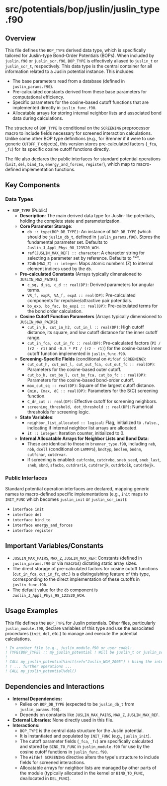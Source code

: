 # src/potentials/bop/juslin/juslin_type.f90

## Overview

This file defines the `BOP_TYPE` derived data type, which is specifically tailored for Juslin-type Bond-Order Potentials (BOPs). When included by `juslin.f90` or `juslin_scr.f90`, `BOP_TYPE` is effectively aliased to `juslin_t` or `juslin_scr_t`, respectively. This data type is the central container for all information related to a Juslin potential instance. This includes:
*   The base parameters read from a database (defined in `juslin_params.f90`).
*   Pre-calculated constants derived from these base parameters for computational efficiency.
*   Specific parameters for the cosine-based cutoff functions that are implemented directly in `juslin_func.f90`.
*   Allocatable arrays for storing internal neighbor lists and associated bond data during calculations.

The structure of `BOP_TYPE` is conditional on the `SCREENING` preprocessor macro to include fields necessary for screened interaction calculations. Unlike some other BOP type definitions (e.g., for Brenner if it were to use generic `CUTOFF_T` objects), this version stores pre-calculated factors (`_fca`, `_fc`) for its specific cosine cutoff functions directly.

The file also declares the public interfaces for standard potential operations (`init`, `del`, `bind_to`, `energy_and_forces`, `register`), which map to macro-defined implementation functions.

## Key Components

### Data Types

*   `BOP_TYPE` (Public)
    *   **Description**: The main derived data type for Juslin-like potentials, holding the complete state and parameterization.
    *   **Core Parameter Storage**:
        *   `db :: type(BOP_DB_TYPE)`: An instance of `BOP_DB_TYPE` (which should be `juslin_db_t`, defined in `juslin_params.f90`). Stores the fundamental parameter set. Defaults to `Juslin_J_Appl_Phys_98_123520_WCH`.
        *   `ref(JUSLIN_MAX_REF) :: character`: A character string for selecting a parameter set by reference. Defaults to "*".
        *   `Z2db(MAX_Z) :: integer`: Maps atomic numbers (Z) to internal element indices used by the `db`.
    *   **Pre-calculated Constants** (Arrays typically dimensioned to `JUSLIN_MAX_PAIRS`):
        *   `c_sq, d_sq, c_d :: real(DP)`: Derived parameters for angular terms.
        *   `VR_f, expR, VA_f, expA :: real(DP)`: Pre-calculated components for repulsive/attractive pair potentials.
        *   `bo_exp, bo_fac, bo_exp1 :: real(DP)`: Pre-calculated terms for the bond order calculation.
    *   **Cosine Cutoff Function Parameters** (Arrays typically dimensioned to `JUSLIN_MAX_PAIRS`):
        *   `cut_in_h, cut_in_h2, cut_in_l :: real(DP)`: High cutoff distance, its square, and low cutoff distance for the inner cutoff range.
        *   `cut_in_fca, cut_in_fc :: real(DP)`: Pre-calculated factors (`PI / (r2 - r1)` and `-0.5 * PI / (r2 - r1)`) for the cosine-based inner cutoff function implemented in `juslin_func.f90`.
    *   **Screening-Specific Fields** (conditional on `#ifdef SCREENING`):
        *   `cut_out_h, cut_out_l, cut_out_fca, cut_out_fc :: real(DP)`: Parameters for the cosine-based outer cutoff.
        *   `cut_bo_h, cut_bo_l, cut_bo_fca, cut_bo_fc :: real(DP)`: Parameters for the cosine-based bond-order cutoff.
        *   `max_cut_sq :: real(DP)`: Square of the largest cutoff distance.
        *   `Cmin, Cmax, dC :: real(DP)`: Parameters for the S(C) screening function.
        *   `C_dr_cut :: real(DP)`: Effective cutoff for screening neighbors.
        *   `screening_threshold, dot_threshold :: real(DP)`: Numerical thresholds for screening logic.
    *   **State Variables**:
        *   `neighbor_list_allocated :: logical`: Flag, initialized to `.false.`, indicating if internal neighbor list arrays are allocated.
        *   `it :: integer`: Iteration counter, initialized to 0.
    *   **Internal Allocatable Arrays for Neighbor Lists and Bond Data**:
        *   These are identical to those in `brenner_type.f90`, including `neb`, `nbb`, `dcell` (conditional on `LAMMPS`), `bndtyp`, `bndlen`, `bndnm`, `cutfcnar`, `cutdrvar`.
        *   If screening is enabled: `cutfcnbo`, `cutdrvbo`, `sneb_seed`, `sneb_last`, `sneb`, `sbnd`, `sfacbo`, `cutdrarik`, `cutdrarjk`, `cutdrboik`, `cutdrbojk`.

### Public Interfaces

Standard potential operation interfaces are declared, mapping generic names to macro-defined specific implementations (e.g., `init` maps to `INIT_FUNC` which becomes `juslin_init` or `juslin_scr_init`):
*   `interface init`
*   `interface del`
*   `interface bind_to`
*   `interface energy_and_forces`
*   `interface register`

## Important Variables/Constants

*   `JUSLIN_MAX_PAIRS`, `MAX_Z`, `JUSLIN_MAX_REF`: Constants (defined in `juslin_params.f90` or via macros) dictating static array sizes.
*   The direct storage of pre-calculated factors for cosine cutoff functions (`cut_in_fca`, `cut_in_fc`, etc.) is a distinguishing feature of this type, corresponding to the direct implementation of these cutoffs in `juslin_func.f90`.
*   The default value for the `db` component is `Juslin_J_Appl_Phys_98_123520_WCH`.

## Usage Examples

This file defines the `BOP_TYPE` for Juslin potentials. Other files, particularly `juslin_module.f90`, declare variables of this type and use the associated procedures (`init`, `del`, etc.) to manage and execute the potential calculations.

```fortran
! In another file (e.g., juslin_module.f90 or user code):
! TYPE(BOP_TYPE) :: my_juslin_potential ! Will be juslin_t or juslin_scr_t
!
! CALL my_juslin_potential%init(ref="Juslin_WCH_2005") ! Using the interface
! ! ... further operations ...
! CALL my_juslin_potential%del()
```

## Dependencies and Interactions

*   **Internal Dependencies:**
    *   Relies on `BOP_DB_TYPE` (expected to be `juslin_db_t` from `juslin_params.f90`).
    *   Depends on constants like `JUSLIN_MAX_PAIRS`, `MAX_Z`, `JUSLIN_MAX_REF`.
*   **External Libraries:** None directly used in this file.
*   **Interactions:**
    *   `BOP_TYPE` is the central data structure for the Juslin potential.
    *   It is instantiated and populated by `INIT_FUNC` (e.g., `juslin_init`).
    *   The cutoff parameter fields (`_fca`, `_fc`) are specifically calculated and stored by `BIND_TO_FUNC` in `juslin_module.f90` for use by the cosine cutoff functions in `juslin_func.f90`.
    *   The `#ifdef SCREENING` directive alters the type's structure to include fields for screened interactions.
    *   Allocatable arrays for neighbor lists are managed by other parts of the module (typically allocated in the kernel or `BIND_TO_FUNC`, deallocated in `DEL_FUNC`).
```
